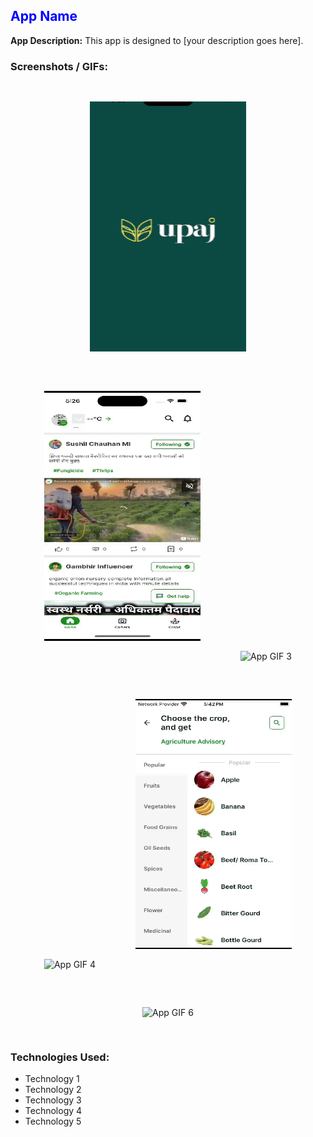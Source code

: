 ## <span style="color:blue">App Name</span>

**App Description:**
This app is designed to [your description goes here]. 

### Screenshots / GIFs:

<div align="center">
  <img src="gif1.gif" width="250" height="400" alt="App GIF 1" style="padding: 30px;">
  <img src="gif2.gif" width="250" height="400" alt="App GIF 2" style="padding: 30px;">
  <img src="gif3.gif" width="250" height="400" alt="App GIF 3" style="padding: 30px;">
</div>

<div align="center">
  <img src="gif4.gif" width="250" height="400" alt="App GIF 4" style="padding: 30px;">
  <img src="gif5.gif" width="250" height="400" alt="App GIF 5" style="padding: 30px;">
  <img src="gif6.gif" width="250" height="400" alt="App GIF 6" style="padding: 30px;">
</div>


### Technologies Used:
- Technology 1
- Technology 2
- Technology 3
- Technology 4
- Technology 5
